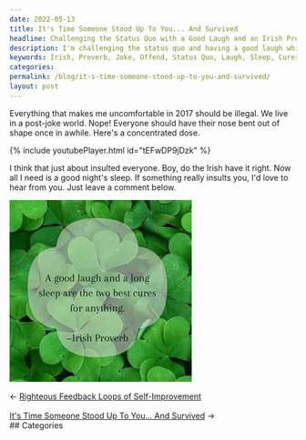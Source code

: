 ```yaml
---
date: 2022-05-13
title: It's Time Someone Stood Up To You... And Survived
headline: Challenging the Status Quo with a Good Laugh and an Irish Proverb!
description: I'm challenging the status quo and having a good laugh while doing it! Taking inspiration from an Irish proverb, I'm making a joke that offends everyone. If you were offended by my joke, let me know in the comments below. Join me in my journey of standing up to the status quo and having a good laugh while doing it!
keywords: Irish, Proverb, Joke, Offend, Status Quo, Laugh, Sleep, Cures, Challenge, Comments
categories: 
permalink: /blog/it-s-time-someone-stood-up-to-you-and-survived/
layout: post
---
```



Everything that makes me uncomfortable in 2017 should be illegal. We live in a
post-joke world. Nope! Everyone should have their nose bent out of shape once
in awhile. Here's a concentrated dose.

{% include youtubePlayer.html id="tEFwDP9jDzk" %}

I think that just about insulted everyone. Boy, do the Irish have it right. Now
all I need is a good night's sleep. If something really insults you, I'd love
to hear from you. Just leave a comment below.

![A Good Laugh and a Long Sleep are the Two Best Cures for Anything](/assets/images/good-joke-and-long-sleep-cure-for-anything-irish-proverb.jpg)

<div class="arrow-links"><div class="post-nav-prev"><span class="arrow">&larr;&nbsp;</span><a href="/blog/righteous-feedback-loops-of-self-improvement/">Righteous Feedback Loops of Self-Improvement</a></div> &nbsp; <div class="post-nav-next"><a href="/blog/it-s-time-someone-stood-up-to-you-and-survived/">It's Time Someone Stood Up To You... And Survived</a><span class="arrow">&nbsp;&rarr;</span></div></div>
## Categories

<ul></ul>